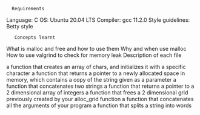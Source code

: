       Requirements
Language: C OS: Ubuntu 20.04 LTS Compiler: gcc 11.2.0 Style guidelines: Betty style

       Concepts learnt

What is malloc and free and how to use them
Why and when use malloc
How to use valgrind to check for memory leak
        Description of each file

a function that creates an array of chars, and initializes it with a specific character
a function that returns a pointer to a newly allocated space in memory, which contains a copy of the string given as a parameter
a function that concatenates two strings
a function that returns a pointer to a 2 dimensional array of integers
a function that frees a 2 dimensional grid previously created by your alloc_grid function
a function that concatenates all the arguments of your program
a function that splits a string into words
